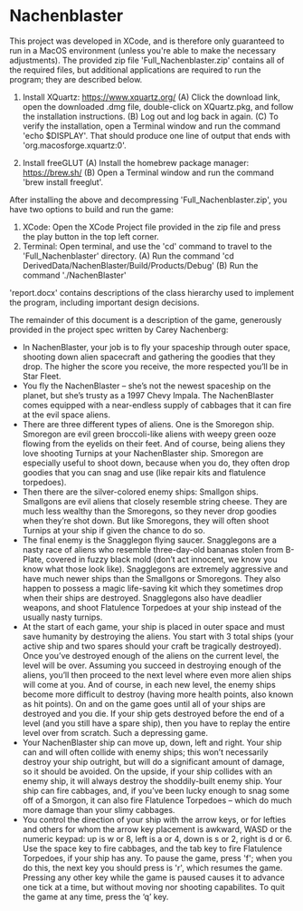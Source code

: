 # Nachenblaster

This project was developed in XCode, and is therefore only guaranteed to run in a MacOS environment (unless you're able to make the necessary adjustments).
The provided zip file 'Full_Nachenblaster.zip' contains all of the required files, but additional applications are required to run the program; they are described below.

1)  Install XQuartz: https://www.xquartz.org/
    (A)  Click the download link, open the downloaded .dmg file, double-click on XQuartz.pkg, and follow the installation instructions.
    (B)  Log out and log back in again.
    (C)  To verify the installation, open a Terminal window and run the command 'echo $DISPLAY'. That should produce one line of output that ends with 'org.macosforge.xquartz:0'.

2)  Install freeGLUT
    (A)  Install the homebrew package manager: https://brew.sh/
    (B)  Open a Terminal window and run the command 'brew install freeglut'.


After installing the above and decompressing 'Full_Nachenblaster.zip', you have two options to build and run the game:

1)  XCode: Open the XCode Project file provided in the zip file and press the play button in the top left corner.
2)  Terminal: Open terminal, and use the 'cd' command to travel to the 'Full_Nachenblaster' directory.
    (A)  Run the command 'cd DerivedData/NachenBlaster/Build/Products/Debug'
    (B)  Run the command './NachenBlaster'

'report.docx' contains descriptions of the class hierarchy used to implement the program, including important design decisions.

The remainder of this document is a description of the game, generously provided in the project spec written by Carey Nachenberg:

* In NachenBlaster, your job is to fly your spaceship through outer space, shooting down alien spacecraft and gathering the goodies that they drop. The higher the score you receive, the more respected you’ll be in Star Fleet.
* You fly the NachenBlaster – she’s not the newest spaceship on the planet, but she’s trusty as a 1997 Chevy Impala. The NachenBlaster comes equipped with a near-endless supply of cabbages that it can fire at the evil space aliens.
* There are three different types of aliens. One is the Smoregon ship. Smoregon are evil green broccoli-like aliens with weepy green ooze flowing from the eyelids on their feet. And of course, being aliens they love shooting Turnips at your NachenBlaster ship. Smoregon are especially useful to shoot down, because when you do, they often drop goodies that you can snag and use (like repair kits and flatulence torpedoes).
* Then there are the silver-colored enemy ships: Smallgon ships. Smallgons are evil aliens that closely resemble string cheese. They are much less wealthy than the Smoregons, so they never drop goodies when they’re shot down. But like Smoregons, they will often shoot Turnips at your ship if given the chance to do so.
* The final enemy is the Snagglegon flying saucer. Snagglegons are a nasty race of aliens who resemble three-day-old bananas stolen from B-Plate, covered in fuzzy black mold (don’t act innocent, we know you know what those look like). Snagglegons are extremely aggressive and have much newer ships than the Smallgons or Smoregons. They also happen to possess a magic life-saving kit which they sometimes drop when their ships are destroyed. Snagglegons also have deadlier weapons, and shoot Flatulence Torpedoes at your ship instead of the usually nasty turnips.
* At the start of each game, your ship is placed in outer space and must save humanity by destroying the aliens. You start with 3 total ships (your active ship and two spares should your craft be tragically destroyed). Once you’ve destroyed enough of the aliens on the current level, the level will be over. Assuming you succeed in destroying enough of the aliens, you’ll then proceed to the next level where even more alien ships will come at you. And of course, in each new level, the enemy ships become more difficult to destroy (having more health points, also known as hit points). On and on the game goes until all of your ships are destroyed and you die. If your ship gets destroyed before the end of a level (and you still have a spare ship), then you have to replay the entire level over from scratch. Such a depressing game.
* Your NachenBlaster ship can move up, down, left and right. Your ship can and will often collide with enemy ships; this won’t necessarily destroy your ship outright, but will do a significant amount of damage, so it should be avoided. On the upside, if your ship collides with an enemy ship, it will always destroy the shoddily-built enemy ship. Your ship can fire cabbages, and, if you’ve been lucky enough to snag some off of a Smorgon, it can also fire Flatulence Torpedoes – which do much more damage than your slimy cabbages.
* You control the direction of your ship with the arrow keys, or for lefties and others for whom the arrow key placement is awkward, WASD or the numeric keypad: up is w or 8, left is a or 4, down is s or 2, right is d or 6. Use the space key to fire cabbages, and the tab key to fire Flatulence Torpedoes, if your ship has any. To pause the game, press 'f'; when you do this, the next key you should press is 'r', which resumes the game. Pressing any other key while the game is paused causes it to advance one tick at a time, but without moving nor shooting capabilites. To quit the game at any time, press the ‘q’ key.
